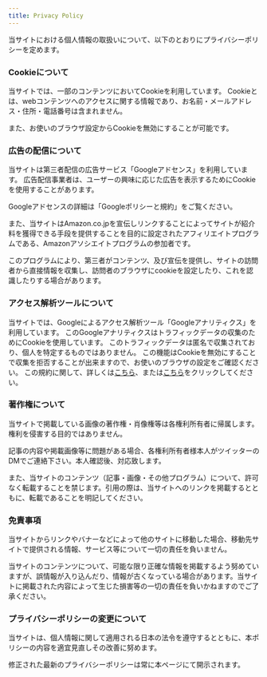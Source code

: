 ```yaml
---
title: Privacy Policy
---
```


当サイトにおける個人情報の取扱いについて、以下のとおりにプライバシーポリシーを定めます。

### Cookieについて

当サイトでは、一部のコンテンツにおいてCookieを利用しています。
Cookieとは、webコンテンツへのアクセスに関する情報であり、お名前・メールアドレス・住所・電話番号は含まれません。

また、お使いのブラウザ設定からCookieを無効にすることが可能です。

### 広告の配信について

当サイトは第三者配信の広告サービス「Googleアドセンス」を利用しています。
広告配信事業者は、ユーザーの興味に応じた広告を表示するためにCookieを使用することがあります。

Googleアドセンスの詳細は「Googleポリシーと規約」をご覧ください。

また、当サイトはAmazon.co.jpを宣伝しリンクすることによってサイトが紹介料を獲得できる手段を提供することを目的に設定されたアフィリエイトプログラムである、Amazonアソシエイトプログラムの参加者です。

このプログラムにより、第三者がコンテンツ、及び宣伝を提供し、サイトの訪問者から直接情報を収集し、訪問者のブラウザにcookieを設定したり、これを認識したりする場合があります。

### アクセス解析ツールについて

当サイトでは、Googleによるアクセス解析ツール「Googleアナリティクス」を利用しています。
このGoogleアナリティクスはトラフィックデータの収集のためにCookieを使用しています。
このトラフィックデータは匿名で収集されており、個人を特定するものではありません。
この機能はCookieを無効にすることで収集を拒否することが出来ますので、お使いのブラウザの設定をご確認ください。
この規約に関して、詳しくは[こちら](https://marketingplatform.google.com/about/analytics/terms/jp/)、または[こちら](https://policies.google.com/technologies/partner-sites?hl=ja)をクリックしてください。

### 著作権について

当サイトで掲載している画像の著作権・肖像権等は各権利所有者に帰属します。権利を侵害する目的ではありません。

記事の内容や掲載画像等に問題がある場合、各権利所有者様本人がツイッターのDMでご連絡下さい。本人確認後、対応致します。

また、当サイトのコンテンツ（記事・画像・その他プログラム）について、許可なく転載することを禁じます。引用の際は、当サイトへのリンクを掲載するとともに、転載であることを明記してください。

### 免責事項

当サイトからリンクやバナーなどによって他のサイトに移動した場合、移動先サイトで提供される情報、サービス等について一切の責任を負いません。

当サイトのコンテンツについて、可能な限り正確な情報を掲載するよう努めていますが、誤情報が入り込んだり、情報が古くなっている場合があります。当サイトに掲載された内容によって生じた損害等の一切の責任を負いかねますのでご了承ください。

### プライバシーポリシーの変更について

当サイトは、個人情報に関して適用される日本の法令を遵守するとともに、本ポリシーの内容を適宜見直しその改善に努めます。

修正された最新のプライバシーポリシーは常に本ページにて開示されます。
